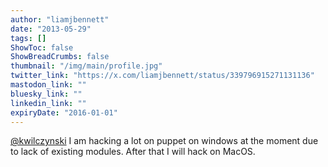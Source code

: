 ```yaml
---
author: "liamjbennett"
date: "2013-05-29"
tags: []
ShowToc: false
ShowBreadCrumbs: false
thumbnail: "/img/main/profile.jpg"
twitter_link: "https://x.com/liamjbennett/status/339796915271131136"
mastodon_link: ""
bluesky_link: ""
linkedin_link: ""
expiryDate: "2016-01-01"
---
```


[@kwilczynski](https://x.com/kwilczynski) I am hacking a lot on puppet on windows at the moment due to lack of existing modules. After that I will hack on MacOS.

